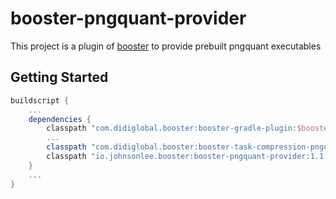 # booster-pngquant-provider

This project is a plugin of [booster](https://github.com/didi/booster) to provide prebuilt pngquant executables

## Getting Started

```gradle
buildscript {
    ...
    dependencies {
        classpath "com.didiglobal.booster:booster-gradle-plugin:$booster_version"
        ...
        classpath "com.didiglobal.booster:booster-task-compression-pngquant:$booster_version"
        classpath "io.johnsonlee.booster:booster-pngquant-provider:1.1.0"
    }
    ...
}
```
